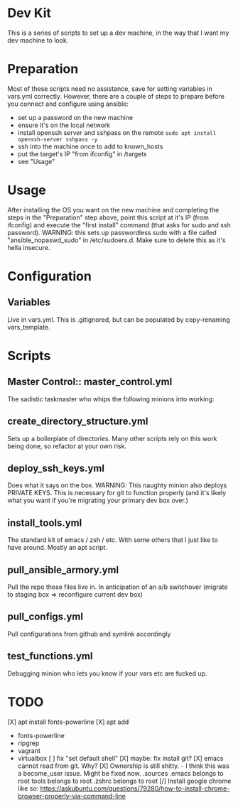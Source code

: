 # Dev Kit

This is a series of scripts to set up a dev machine, in the way that I want my dev machine to look.  

# Preparation

Most of these scripts need no assistance, save for setting variables in vars.yml correctly.  However, there are a couple of steps to prepare before you connect and configure using ansible:

 - set up a password on the new machine
 - ensure it's on the local network
 - install openssh server and sshpass on the remote
   `sudo apt install openssh-server sshpass -y`
 - ssh into the machine once to add to known_hosts
 - put the target's IP "from ifconfig" in /targets
 - see "Usage"
   
# Usage

After installing the OS you want on the new machine and completing the steps in the "Preparation" step above, point this script at it's IP (from ifconfig) and execute the "first install" command (that asks for sudo and ssh password).  WARNING: this sets up passwordless sudo with a file called "ansible_nopaswd_sudo" in /etc/sudoers.d.  Make sure to delete this as it's hella insecure.

# Configuration

## Variables

Live in vars.yml.  This is .gitignored, but can be populated by copy-renaming vars_template.

# Scripts

## Master Control:: master_control.yml

The sadistic taskmaster who whips the following minions into working:

## create_directory_structure.yml

Sets up a boilerplate of directories.  Many other scripts rely on this work being done, so refactor at your own risk.

## deploy_ssh_keys.yml

Does what it says on the box.  WARNING: This naughty minion also deploys PRIVATE KEYS.  This is necessary for git to function properly (and it's likely what you want if you're migrating your primary dev box over.)

## install_tools.yml

The standard kit of emacs / zsh / etc.  With some others that I just like to have around.  Mostly an apt script.

## pull_ansible_armory.yml

Pull the repo these files live in.  In anticipation of an a/b switchover (migrate to staging box => reconfigure current dev box)

## pull_configs.yml

Pull configurations from github and symlink accordingly

## test_functions.yml

Debugging minion who lets you know if your vars etc are fucked up.

# TODO
[X] apt install fonts-powerline
[X] apt add
 - fonts-powerline
 - ripgrep
 - vagrant
 - virtualbox
[ ] fix "set default shell"
[X] maybe: fix install git?
[X] emacs cannot read from git.  Why?
[X] Ownership is still shitty. - I think this was a become_user issue.  Might be fixed now.
  .sources
  .emacs belongs to root
  tools belongs to root
  .zshrc belongs to root
[/] Install google chrome like so: https://askubuntu.com/questions/79280/how-to-install-chrome-browser-properly-via-command-line
